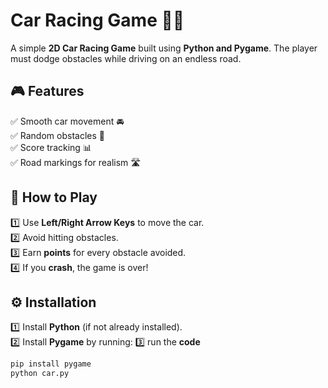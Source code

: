 
# **Car Racing Game 🚗🔥**  

A simple **2D Car Racing Game** built using **Python and Pygame**. The player must dodge obstacles while driving on an endless road.  

## **🎮 Features**  
✅ Smooth car movement 🚘  
✅ Random obstacles 🚧  
✅ Score tracking 📊  
✅ Road markings for realism 🛣️  

## **📌 How to Play**  
1️⃣ Use **Left/Right Arrow Keys** to move the car.  
2️⃣ Avoid hitting obstacles.  
3️⃣ Earn **points** for every obstacle avoided.  
4️⃣ If you **crash**, the game is over!  

## **⚙️ Installation**  
1️⃣ Install **Python** (if not already installed).  
2️⃣ Install **Pygame** by running: 
3️⃣ run the **code**
   ```sh
   pip install pygame
   python car.py
